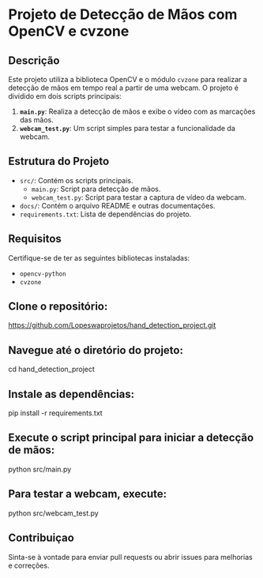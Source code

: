 # Projeto de Detecção de Mãos com OpenCV e cvzone

## Descrição

Este projeto utiliza a biblioteca OpenCV e o módulo `cvzone` para realizar a detecção de mãos em tempo real a partir de uma webcam. O projeto é dividido em dois scripts principais:

1. **`main.py`**: Realiza a detecção de mãos e exibe o vídeo com as marcações das mãos.
2. **`webcam_test.py`**: Um script simples para testar a funcionalidade da webcam.

## Estrutura do Projeto

- `src/`: Contém os scripts principais.
  - `main.py`: Script para detecção de mãos.
  - `webcam_test.py`: Script para testar a captura de vídeo da webcam.
- `docs/`: Contém o arquivo README e outras documentações.
- `requirements.txt`: Lista de dependências do projeto.

## Requisitos

Certifique-se de ter as seguintes bibliotecas instaladas:

- `opencv-python`
- `cvzone`

## Clone o repositório:
https://github.com/Lopeswaprojetos/hand_detection_project.git

## Navegue até o diretório do projeto:
cd hand_detection_project

## Instale as dependências:
pip install -r requirements.txt

## Execute o script principal para iniciar a detecção de mãos:
python src/main.py

## Para testar a webcam, execute:
python src/webcam_test.py


## Contribuiçao
Sinta-se à vontade para enviar pull requests ou abrir issues para melhorias e correções.

